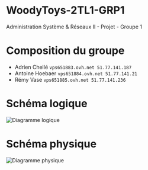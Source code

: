 # WoodyToys-2TL1-GRP1
Administration Système &amp; Réseaux II - Projet - Groupe 1

# Composition du groupe
* Adrien Chellé `vps651883.ovh.net 51.77.141.187`
* Antoine Hoebaer `vps651884.ovh.net 51.77.141.21`
* Rémy Vase `vps651885.ovh.net 51.77.141.236`

# Schéma logique
![Diagramme logique](https://i.imgur.com/4Exq3Lo.png)

# Schéma physique
![Diagramme physique](https://i.imgur.com/VstlJCj.png)
